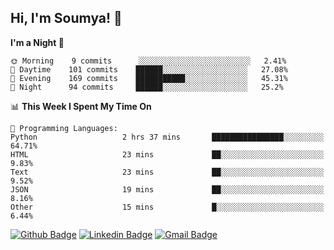 ## Hi, I'm Soumya! 👋

<!--START_SECTION:waka-->
**I'm a Night 🦉** 

```text
🌞 Morning    9 commits      ░░░░░░░░░░░░░░░░░░░░░░░░░   2.41% 
🌆 Daytime    101 commits    ██████░░░░░░░░░░░░░░░░░░░   27.08% 
🌃 Evening    169 commits    ███████████░░░░░░░░░░░░░░   45.31% 
🌙 Night      94 commits     ██████░░░░░░░░░░░░░░░░░░░   25.2%

```


📊 **This Week I Spent My Time On** 

```text
💬 Programming Languages: 
Python                   2 hrs 37 mins       ████████████████░░░░░░░░░   64.71% 
HTML                     23 mins             ██░░░░░░░░░░░░░░░░░░░░░░░   9.83% 
Text                     23 mins             ██░░░░░░░░░░░░░░░░░░░░░░░   9.52% 
JSON                     19 mins             ██░░░░░░░░░░░░░░░░░░░░░░░   8.16% 
Other                    15 mins             █░░░░░░░░░░░░░░░░░░░░░░░░   6.44%

```


<!--END_SECTION:waka-->

[![Github Badge](https://img.shields.io/badge/-rubyruins-grey?style=for-the-badge&logo=github&logoColor=white&link=https://github.com/rubyruins/)](https://www.github.com/rubyruins/) 
[![Linkedin Badge](https://img.shields.io/badge/-Soumya%20Parekh-0072b1?style=for-the-badge&logo=Linkedin&logoColor=white&link=https://www.linkedin.com/in/Soumya-Parekh/)](https://www.linkedin.com/in/Soumya-Parekh/) 
[![Gmail Badge](https://img.shields.io/badge/-soumya.parekh@somaiya.edu-c14438?style=for-the-badge&logo=Gmail&logoColor=white&link=mailto:soumya.parekh@somaiya.edu)](mailto:soumya.parekh@somaiya.edu) 
